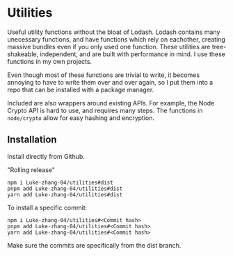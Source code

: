 # Utilities

Useful utility functions without the bloat of Lodash. Lodash contains many unecessary functions, and have functions which rely on eachother, creating massive bundles even if you only used one function. These utilities are tree-shakeable, independent, and are built with performance in mind. I use these functions in my own projects.

Even though most of these functions are trivial to write, it becomes annoying to have to write them over and over again, so I put them into a repo that can be installed with a package manager.

Included are also wrappers around existing APIs. For example, the Node Crypto API is hard to use, and requires many steps. The functions in `node/crypto` allow for easy hashing and encryption.

## Installation

Install directly from Github.

"Rolling release"

```
npm i Luke-zhang-04/utilities#dist
pnpm add Luke-zhang-04/utilities#dist
yarn add Luke-zhang-04/utilities#dist
```

To install a specific commit:

```
npm i Luke-zhang-04/utilities#<Commit hash>
pnpm add Luke-zhang-04/utilities#<Commit hash>
yarn add Luke-zhang-04/utilities#<Commit hash>
```

Make sure the commits are specifically from the dist branch.

